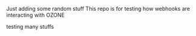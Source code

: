 Just adding some random stuff 
This repo is for testing how webhooks are interacting with OZONE

testing many stuffs

